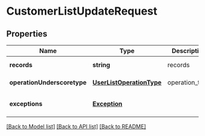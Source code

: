 # CustomerListUpdateRequest

## Properties
Name | Type | Description | Notes
------------ | ------------- | ------------- | -------------
**records** | **string** | records | [default to null]
**operationUnderscoretype** | [**UserListOperationType**](UserListOperationType.md) | operation_type | [default to null]
**exceptions** | [**Exception**](.md) |  | [optional] [default to null]

[[Back to Model list]](../README.md#documentation-for-models) [[Back to API list]](../README.md#documentation-for-api-endpoints) [[Back to README]](../README.md)


